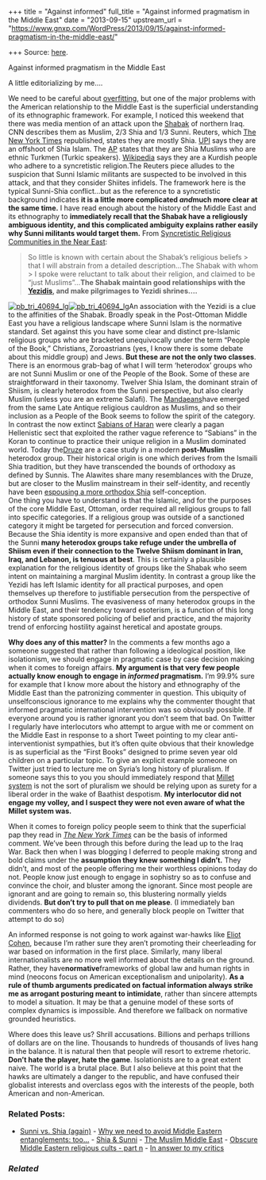 +++
title = "Against informed"
full_title = "Against informed pragmatism in the Middle East"
date = "2013-09-15"
upstream_url = "https://www.gnxp.com/WordPress/2013/09/15/against-informed-pragmatism-in-the-middle-east/"

+++
Source: [here](https://www.gnxp.com/WordPress/2013/09/15/against-informed-pragmatism-in-the-middle-east/).

Against informed pragmatism in the Middle East

A little editorializing by me….

  
We need to be careful about [overfitting](https://en.wikipedia.org/wiki/Overfitting), but one of the major problems with the American relationship to the Middle East is the superficial understanding of its ethnographic framework. For example, I noticed this weekend that there was media mention of an attack upon the [Shabak](http://www.cnn.com/2013/09/14/world/meast/iraq-suicide-blast/index.html) of northern Iraq. CNN describes them as Muslim, 2/3 Shia and 1/3 Sunni. Reuters, which [The New York Times](http://www.nytimes.com/2013/09/15/world/middleeast/deadly-bombing-hits-iraqi-funeral.html?_r=0) republished, states they are mostly Shia. [UPI](http://www.upi.com/Top_News/World-News/2013/09/14/Iraqi-Muslim-sect-targeted-by-suicide-bomber/UPI-42561379187175/) says they are an offshoot of Shia Islam. The [AP](http://www.philly.com/philly/news/nation_world/20130915_Attacks_across_Iraq_kill_25.html) states that they are Shia Muslims who are ethnic Turkmen (Turkic speakers). [Wikipedia](https://en.wikipedia.org/wiki/Shabak_people) says they are a Kurdish people who adhere to a syncretistic religion.The Reuters piece alludes to the suspicion that Sunni Islamic militants are suspected to be involved in this attack, and that they consider Shiites infidels. The framework here is the typical Sunni-Shia conflict…but as the reference to a syncretistic background indicates **it is a little more complicated *and*much more clear at the same time.** I have read enough about the history of the Middle East and its ethnography to **immediately recall that the Shabak have a religiously ambiguous identity, and this complicated ambiguity explains rather easily why Sunni militants would target them.** From [Syncretistic Religious Communities in the Near East](https://www.amazon.com/exec/obidos/ASIN/9004108610/geneexpressio-20):

> So little is known with certain about the Shabak’s religious beliefs > that I will abstrain from a detailed description…The Shabak with whom > I spoke were reluctant to talk about their religion, and claimed to be “just Muslims”…**The Shabak maintain good relationships with the [Yezidis](https://en.wikipedia.org/wiki/Yazidi), and make pilgrimages to Yezidi shrines….**

[![](https://i0.wp.com/blogs.discovermagazine.com/gnxp/files/2013/09/pb_tri_40694_lg.gif?resize=350%2C304 "pb_tri_40694_lg")![](https://i0.wp.com/blogs.discovermagazine.com/gnxp/files/2013/09/pb_tri_40694_lg.gif?resize=350%2C304 "pb_tri_40694_lg")](https://i0.wp.com/blogs.discovermagazine.com/gnxp/files/2013/09/pb_tri_40694_lg.gif)An association with the Yezidi is a clue to the affinities of the Shabak. Broadly speak in the Post-Ottoman Middle East you have a religious landscape where Sunni Islam is the normative standard. Set against this you have some clear and distinct pre-Islamic religious groups who are bracketed unequivocally under the term “People of the Book,” Christians, Zoroastrians (yes, I know there is some debate about this middle group) and Jews. **But these are not the only two classes**. There is an enormous grab-bag of what I will term ‘heterodox’ groups who are not Sunni Muslim or one of the People of the Book. Some of these are straightforward in their taxonomy. Twelver Shia Islam, the dominant strain of Shiism, is clearly heterodox from the Sunni perspective, but also clearly Muslim (unless you are an extreme Salafi). The [Mandaeans](https://en.wikipedia.org/wiki/Mandaeism)have emerged from the same Late Antique religious cauldron as Muslims, and so their inclusion as a People of the Book seems to follow the spirit of the category. In contrast the now extinct [Sabians of Haran](https://en.wikipedia.org/wiki/Sabians) were clearly a pagan Hellenistic sect that exploited the rather vague reference to “Sabians” in the Koran to continue to practice their unique religion in a Muslim dominated world. Today the[Druze](https://en.wikipedia.org/wiki/Druze) are a case study in a modern **post-Muslim** heterodox group. Their historical origin is one which derives from the Ismaili Shia tradition, but they have transcended the bounds of orthodoxy as defined by Sunnis. The Alawites share many resemblances with the Druze, but are closer to the Muslim mainstream in their self-identity, and recently have been [espousing a more orthodox Shia](https://www.gnxp.com/blog/2005/07/deepest-syria.php) self-conception.  
One thing you have to understand is that the Islamic, and for the purposes of the core Middle East, Ottoman, order required all religious groups to fall into specific categories. If a religious group was outside of a sanctioned category it might be targeted for persecution and forced conversion. Because the Shia identity is more expansive and open ended than that of the Sunni **many heterodox groups take refuge under the umbrella of Shiism even if their connection to the Twelve Shiism dominant in Iran, Iraq, and Lebanon, is tenuous at best**. This is certainly a plausible explanation for the religious identity of groups like the Shabak who seem intent on maintaining a marginal Muslim identity. In contrast a group like the Yezidi has left Islamic identity for all practical purposes, and open themselves up therefore to justifiable persecution from the perspective of orthodox Sunni Muslims. The evasiveness of many heterodox groups in the Middle East, and their tendency toward esoterism, is a function of this long history of state sponsored policing of belief and practice, and the majority trend of enforcing hostility against heretical and apostate groups.

**Why does any of this matter?** In the comments a few months ago a someone suggested that rather than following a ideological position, like isolationism, we should engage in pragmatic case by case decision making when it comes to foreign affairs. **My argument is that very few people actually know enough to engage in *informed* pragmatism.** I’m 99.9% sure for example that I know more about the history and ethnography of the Middle East than the patronizing commenter in question. This ubiquity of unselfconscious ignorance to me explains why the commenter thought that informed pragmatic international intervention was so obviously possible. If everyone around you is rather ignorant you don’t seem that bad. On Twitter I regularly have interlocutors who attempt to argue with me or comment on the Middle East in response to a short Tweet pointing to my clear anti-interventionist sympathies, but it’s often quite obvious that their knowledge is as superficial as the “First Books” designed to prime seven year old children on a particular topic. To give an explicit example someone on Twitter just tried to lecture me on Syria’s long history of pluralism. If someone says this to you you should immediately respond that [Millet system](https://en.wikipedia.org/wiki/Millet_(Ottoman_Empire)) is not the sort of pluralism we should be relying upon as surety for a liberal order in the wake of Baathist despotism. **My interlocutor did not engage my volley, and I suspect they were not even aware of what the Millet system was.**

When it comes to foreign policy people seem to think that the superficial pap they read in *[The New York Times](http://blogs.discovermagazine.com/gnxp/2011/03/the-new-york-times-flubs-basic-facts-about-islam/#.UjYhKMZwqSo)* can be the basis of informed comment. We’ve been through this before during the lead up to the Iraq War. Back then when I was blogging I deferred to people making strong and bold claims under the **assumption they knew something I didn’t.** They didn’t, and most of the people offering me their worthless opinions today do not. People know just enough to engage in sophistry so as to confuse and convince the choir, and bluster among the ignorant. Since most people are ignorant and are going to remain so, this blustering normally yields dividends. **But don’t try to pull that on me please**. (I immediately ban commenters who do so here, and generally block people on Twitter that attempt to do so)

An informed response is not going to work against war-hawks like [Eliot Cohen](http://www.washingtonpost.com/opinions/obama-doesnt-get-to-say-he-is-tired-of-war/2013/09/12/465cdb20-1bd9-11e3-a628-7e6dde8f889d_story.html), because I’m rather sure they aren’t promoting their cheerleading for war based on information in the first place. Similarly, many liberal internationalists are no more well informed about the details on the ground. Rather, they have**normative**frameworks of global law and human rights in mind (neocons focus on American exceptionalism and unipolarity). **As a rule of thumb arguments predicated on factual information always strike me as arrogant posturing meant to intimidate**, rather than sincere attempts to model a situation. It may be that a genuine model of these sorts of complex dynamics is impossible. And therefore we fallback on normative grounded heuristics.

Where does this leave us? Shrill accusations. Billions and perhaps trillions of dollars are on the line. Thousands to hundreds of thousands of lives hang in the balance. It is natural then that people will resort to extreme rhetoric. **Don’t hate the player, hate the game**. Isolationists are to a great extent naive. The world is a brutal place. But I also believe at this point that the hawks are ultimately a danger to the republic, and have confused their globalist interests and overclass egos with the interests of the people, both American and non-American.

### Related Posts:

- [Sunni vs. Shia
  (again)](https://www.gnxp.com/WordPress/2006/10/17/sunni-vs-shia-again/) - [Why we need to avoid Middle Eastern entanglements:
  too…](https://www.gnxp.com/WordPress/2010/02/25/why-we-need-to-avoid-middle-eastern-entanglements-too-complicated/) - [Shia & Sunni](https://www.gnxp.com/WordPress/2006/12/04/shia-sunni/) - [The Muslim Middle
  East](https://www.gnxp.com/WordPress/2006/12/14/the-muslim-middle-east/) - [Obscure Middle Eastern religious cults - part
  n](https://www.gnxp.com/WordPress/2007/10/10/obscure-middle-eastern-religious-cults-part-n/) - [In answer to my
  critics](https://www.gnxp.com/WordPress/2006/12/12/in-answer-to-my-critics/)

### *Related*

[](https://www.addtoany.com/add_to/facebook?linkurl=https%3A%2F%2Fwww.gnxp.com%2FWordPress%2F2013%2F09%2F15%2Fagainst-informed-pragmatism-in-the-middle-east%2F&linkname=Against%20informed%20pragmatism%20in%20the%20Middle%20East "Facebook")[](https://www.addtoany.com/add_to/twitter?linkurl=https%3A%2F%2Fwww.gnxp.com%2FWordPress%2F2013%2F09%2F15%2Fagainst-informed-pragmatism-in-the-middle-east%2F&linkname=Against%20informed%20pragmatism%20in%20the%20Middle%20East "Twitter")[](https://www.addtoany.com/add_to/email?linkurl=https%3A%2F%2Fwww.gnxp.com%2FWordPress%2F2013%2F09%2F15%2Fagainst-informed-pragmatism-in-the-middle-east%2F&linkname=Against%20informed%20pragmatism%20in%20the%20Middle%20East "Email")[](https://www.addtoany.com/share)
